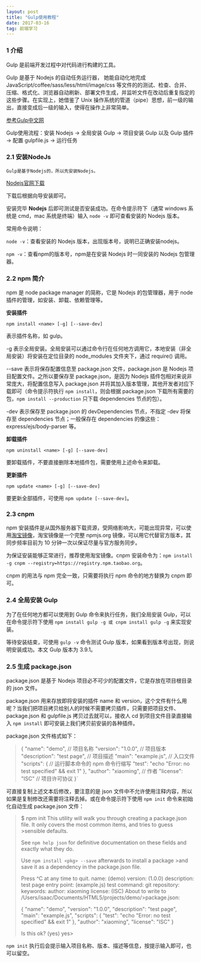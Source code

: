 ```yaml
---
layout: post
title: "Gulp使用教程"
date: 2017-03-16   
tag: 前端学习 
---
```


### **1 介绍**       
Gulp 是前端开发过程中对代码进行构建的工具。

Gulp 是基于 Nodejs 的自动任务运行器， 她能自动化地完成 JavaScript/coffee/sass/less/html/image/css 等文件的的测试、检查、合并、压缩、格式化、浏览器自动刷新、部署文件生成，并监听文件在改动后重复指定的这些步骤。在实现上，她借鉴了 Unix 操作系统的管道（pipe）思想，前一级的输出，直接变成后一级的输入，使得在操作上非常简单。 

[参考Gulp中文网](http://www.gulpjs.com.cn/)         

Gulp使用流程：安装 Nodejs -> 全局安装 Gulp -> 项目安装 Gulp 以及 Gulp 插件 -> 配置 gulpfile.js -> 运行任务

### **2.1 安装NodeJs**
	Gulp是基于Nodejs的，所以先安装Nodejs。
[Nodejs官网下载](https://nodejs.org/en/) 

下载后根据向导安装即可。

安装完毕 **Nodejs** 后即可测试是否安装成功。在命令提示符下（通常 windows 系统是 cmd，mac 系统是终端）输入 `node -v` 即可查看安装的 Nodejs 版本。

常用命令说明：

`node -v`：查看安装的 Nodejs 版本，出现版本号，说明已正确安装nodejs。

`npm -v`：查看npm的版本号，npm是在安装 Nodejs 时一同安装的 Nodejs 包管理器。

### **2.2 npm 简介**

npm 是 node package manager 的简称，它是 Nodejs 的包管理器，用于 node 插件的管理，如安装、卸载、依赖管理等。

**安装插件**

`npm install <name> [-g] [--save-dev]`

<name> 表示插件名称，如 gulp。

-g 表示全局安装。全局安装可以通过命令行在任何地方调用它，本地安装（非全局安装）将安装在定位目录的 node_modules 文件夹下，通过 require() 调用。

--save 表示将保存配置信息至 package.json 文件，package.json 是 Nodejs 项目配置文件。之所以要保存至 package.json，是因为 Nodejs 插件包相对来说非常庞大，将配置信息写入 package.json 并将其加入版本管理，其他开发者对应下载即可（命令提示符执行 `npm install`，则会根据 package.json 下载所有需要的包，`npm install --production` 只下载 dependencies 节点的包）。

-dev 表示保存至 package.json 的 devDependencies 节点，不指定 -dev 将保存至 dependencies 节点；一般保存在 dependencies 的像这些：express/ejs/body-parser 等。

**卸载插件**

`npm uninstall <name> [-g] [--save-dev]`

要卸载插件，不要直接删除本地插件包，需要使用上述命令来卸载。

**更新插件**

`npm update <name> [-g] [--save-dev]`

要更新全部插件，可使用 `npm update [--save-dev]`。

### **2.3 cnpm**

npm 安装插件是从国外服务器下载资源，受网络影响大，可能出现异常，可以使用[淘宝镜像](http://npm.taobao.org/)，淘宝镜像是一个完整 npmjs.org 镜像，可以用它代替官方版本，其同步频率目前为 10 分钟一次以保证尽量与官方服务同步。

为保证安装能够正常进行，推荐使用淘宝镜像。cnpm 安装命令为：`npm install -g cnpm --registry=https://registry.npm.taobao.org`。

cnpm 的用法与 npm 完全一致，只需要将执行 npm 命令的地方替换为 cnpm 即可。

###	**2.4 全局安装 Gulp**

为了在任何地方都可以使用到 Gulp 命令来执行任务，我们全局安装 Gulp，可以在命令提示符下使用 `npm install gulp -g 或 cnpm install gulp -g` 来实现安装。

等待安装结束，可使用 `gulp -v` 命令测试 Gulp 版本，如果看到版本号出现，则说明安装成功。本文 Gulp 版本为 3.9.1。

###	**2.5 生成 package.json**

package.json 是基于 Nodejs 项目必不可少的配置文件，它是存放在项目根目录的 json 文件。

package.json 用来存放即将安装的插件 name 和 version，这个文件有什么用呢？当我们把项目拷贝给别人的时候不需要拷贝插件，只需要把项目文件、package.json 和 gulpfile.js 拷贝过去就可以，接收人 cd 到项目文件目录直接输入 `npm install` 即可安装上我们拷贝前安装的各种插件。

package.json 文件格式如下：

>	{
>	  "name": "demo", // 项目名称
>	  "version": "1.0.0", // 项目版本
>	  "description": "test page", // 项目描述
>	  "main": "example.js", // 入口文件
>	  "scripts": { // 运行脚本命令的 npm 命令行缩写
>	    "test": "echo \"Error: no test specified\" && exit 1"
>	  },
>	  "author": "xiaoming", // 作者
>	  "license": "ISC" // 项目许可协议
>	}`

可直接复制上述文本后修改，要注意的是 json 文件中不允许使用注释内容，所以如果是复制修改还需要将注释去掉。或在命令提示符下使用 `npm init` 命令来初始化自动生成 package.json 文件：

>	$ npm init
>	This utility will walk you through creating a package.json file.
>	It only covers the most common items, and tries to guess >sensible defaults.
>
>	See `npm help json` for definitive documentation on these fields
>	and exactly what they do.
>
>	Use `npm install <pkg> --save` afterwards to install a package >and
>	save it as a dependency in the package.json file.
>
>	Press ^C at any time to quit.
>	name: (demo) 
>	version: (1.0.0) 
>	description: test page
>	entry point: (example.js) 
>	test command: 
>	git repository: 
>	keywords: 
>	author: xiaoming
>	license: (ISC) 
>	About to write to /Users/isaac/Documents/HTML5/projects/demo/>package.json:
>
>	{
>	  "name": "demo",
>	  "version": "1.0.0",
>	  "description": "test page",
>	  "main": "example.js",
>	  "scripts": {
>	    "test": "echo \"Error: no test specified\" && exit 1"
>	  },
>	  "author": "xiaoming",
>	  "license": "ISC"
>	}
>
>
>	Is this ok? (yes) yes>

`npm init` 执行后会提示输入项目名称、版本、描述等信息，按提示输入即可，也可以留空。
